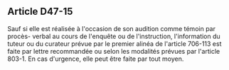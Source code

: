 Article D47-15
----
Sauf si elle est réalisée à l'occasion de son audition comme témoin par procès-
verbal au cours de l'enquête ou de l'instruction, l'information du tuteur ou du
curateur prévue par le premier alinéa de l'article 706-113 est faite par lettre
recommandée ou selon les modalités prévues par l'article 803-1. En cas
d'urgence, elle peut être faite par tout moyen.
